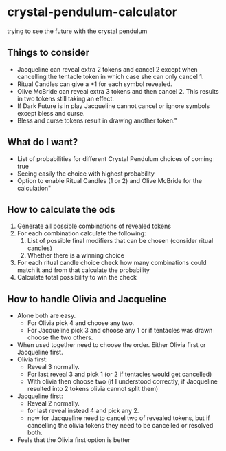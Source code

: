 # crystal-pendulum-calculator
trying to see the future with the crystal pendulum

## Things to consider
* Jacqueline can reveal extra 2 tokens and cancel 2 except when cancelling the tentacle token in which case she can only cancel 1.
* Ritual Candles can give a +1 for each symbol revealed.
* Olive McBride can reveal extra 3 tokens and then cancel 2. This results in two tokens still taking an effect.
* If Dark Future is in play Jacqueline cannot cancel or ignore symbols except bless and curse.
* Bless and curse tokens result in drawing another token."

## What do I want?
* List of probabilities for different Crystal Pendulum choices of coming true
* Seeing easily the choice with highest probability
* Option to enable Ritual Candles (1 or 2) and Olive McBride for the calculation"

## How to calculate the ods
1. Generate all possible combinations of revealed tokens
2. For each combination calculate the following:
    1. List of possible final modifiers that can be chosen (consider ritual candles)
    2. Whether there is a winning choice
3. For each ritual candle choice check how many combinations could match it and from that calculate the probability
4. Calculate total possibility to win the check

## How to handle Olivia and Jacqueline
* Alone both are easy.
    * For Olivia pick 4 and choose any two.
    * For Jacqueline pick 3 and choose any 1 or if tentacles was drawn choose the two others.
* When used together need to choose the order. Either Olivia first or Jacqueline first.
* Olivia first:
    * Reveal 3 normally.
    * For last reveal 3 and pick 1 (or 2 if tentacles would get cancelled)
    * With olivia then choose two (if I understood correctly, if Jacqueline resulted into 2 tokens olivia cannot split them)
* Jacqueline first:
    * Reveal 2 normally.
    * for last reveal instead 4 and pick any 2.
    * now for Jacqueline need to cancel two of revealed tokens, but if cancelling the olivia tokens they need to be cancelled or resolved both.
* Feels that the Olivia first option is better